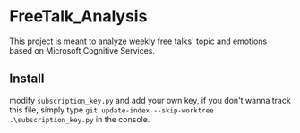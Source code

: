 # FreeTalk_Analysis
This project is meant to analyze weekly free talks' topic and emotions based on Microsoft Cognitive Services.

## Install

modify `subscription_key.py` and add your own key, if you don't wanna track this file, simply type `git update-index --skip-worktree .\subscription_key.py` in the console.